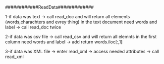 ############ReadData#############

1-if data was text -> call read_doc and will return all elements (words,charachters and evrey thing) in the text document
   need words and label -> call read_doc twice

2-if data was csv file -> call read_csv and will return all elemnts in the first column
   need words and label -> add return words.iloc[:,1]

3-if data was XML file -> enter read_xml -> access needed attributes -> call read_xml
 
